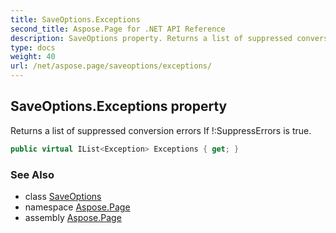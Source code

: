 ```yaml
---
title: SaveOptions.Exceptions
second_title: Aspose.Page for .NET API Reference
description: SaveOptions property. Returns a list of suppressed conversion errors If SuppressErrors is true
type: docs
weight: 40
url: /net/aspose.page/saveoptions/exceptions/
---
```

## SaveOptions.Exceptions property

Returns a list of suppressed conversion errors If !:SuppressErrors is true.

```csharp
public virtual IList<Exception> Exceptions { get; }
```

### See Also

* class [SaveOptions](../)
* namespace [Aspose.Page](../../saveoptions/)
* assembly [Aspose.Page](../../../)


